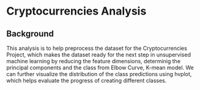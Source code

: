 # Cryptocurrencies Analysis
## Background
This analysis is to help preprocess the dataset for the Cryptocurrencies Project, which makes the dataset ready for the next step in unsupervised machine learning by reducing the feature dimensions, determinig the principal components and the class from Elbow Curve, K-mean model. We can further visualize the distribution of the class predictions using hvplot, which helps evaluate the progress of creating different classes.